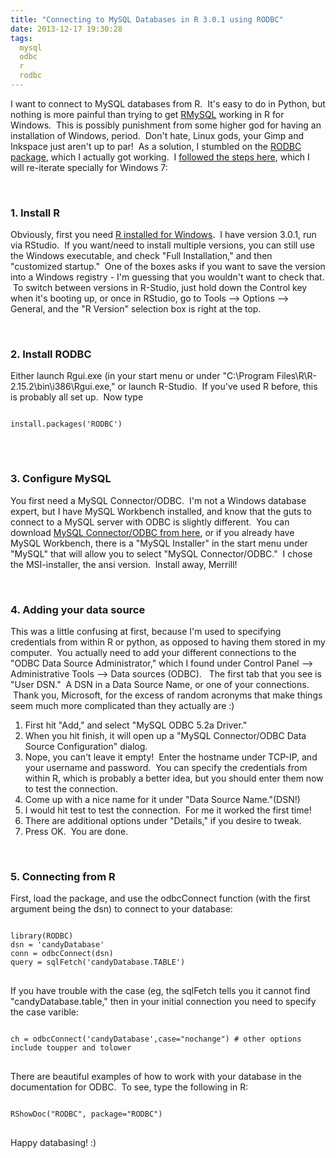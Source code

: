 ```yaml
---
title: "Connecting to MySQL Databases in R 3.0.1 using RODBC"
date: 2013-12-17 19:30:28
tags:
  mysql
  odbc
  r
  rodbc
---
```



I want to connect to MySQL databases from R.  It's easy to do in Python, but nothing is more painful than trying to get [RMySQL](http://cran.r-project.org/web/packages/RMySQL/index.html) working in R for Windows.  This is possibly punishment from some higher god for having an installation of Windows, period.  Don't hate, Linux gods, your Gimp and Inkspace just aren't up to par!  As a solution, I stumbled on the [RODBC package](http://cran.r-project.org/web/packages/RODBC/index.html), which I actually got working.  I [followed the steps here](http://blog.iwanluijks.nl/?!=/post/5-connecting-to-mysql-with-r-using-rodbc-on-windows-xp.html), which I will re-iterate specially for Windows 7:

 

### 1. Install R

Obviously, first you need [R installed for Windows](http://cran.r-project.org/bin/windows/base/).  I have version 3.0.1, run via RStudio.  If you want/need to install multiple versions, you can still use the Windows executable, and check "Full Installation," and then "customized startup."  One of the boxes asks if you want to save the version into a Windows registry - I'm guessing that you wouldn't want to check that.  To switch between versions in R-Studio, just hold down the Control key when it's booting up, or once in RStudio, go to Tools --> Options --> General, and the "R Version" selection box is right at the top.

 

### 2. Install RODBC

Either launch Rgui.exe (in your start menu or under "C:\Program Files\R\R-2.15.2\bin\i386\Rgui.exe," or launch R-Studio.  If you've used R before, this is probably all set up.  Now type

<pre>
<code>
install.packages('RODBC')
</code>
</pre>
 

### 3. Configure MySQL

You first need a MySQL Connector/ODBC.  I'm not a Windows database expert, but I have MySQL Workbench installed, and know that the guts to connect to a MySQL server with ODBC is slightly different.  You can download [MySQL Connector/ODBC from here](http://dev.mysql.com/downloads/connector/odbc/), or if you already have MySQL Workbench, there is a "MySQL Installer" in the start menu under "MySQL" that will allow you to select "MySQL Connector/ODBC."  I chose the MSI-installer, the ansi version.  Install away, Merrill!</span>

 

### 4. Adding your data source

This was a little confusing at first, because I'm used to specifying credentials from within R or python, as opposed to having them stored in my computer.  You actually need to add your different connections to the "ODBC Data Source Administrator," which I found under Control Panel --> Administrative Tools --> Data sources (ODBC).   The first tab that you see is "User DSN."  A DSN in a Data Source Name, or one of your connections.  Thank you, Microsoft, for the excess of random acronyms that make things seem much more complicated than they actually are :)

1. First hit "Add," and select "MySQL ODBC 5.2a Driver."
2. When you hit finish, it will open up a "MySQL Connector/ODBC Data Source Configuration" dialog.
3. Nope, you can't leave it empty!  Enter the hostname under TCP-IP, and your username and password.  You can specify the credentials from within R, which is probably a better idea, but you should enter them now to test the connection.
4. Come up with a nice name for it under "Data Source Name."(DSN!)
5. I would hit test to test the connection.  For me it worked the first time!
6. There are additional options under "Details," if you desire to tweak.
7. Press OK.  You are done.

 

### 5. Connecting from R

First, load the package, and use the odbcConnect function (with the first argument being the dsn) to connect to your database:

<pre>
<code>
library(RODBC)
dsn = 'candyDatabase'
conn = odbcConnect(dsn)
query = sqlFetch('candyDatabase.TABLE')
</code>
</pre>

If you have trouble with the case (eg, the sqlFetch tells you it cannot find "candyDatabase.table," then in your initial connection you need to specify the case varible:

<pre>
<code>
ch = odbcConnect('candyDatabase',case="nochange") # other options include toupper and tolower
</code>
</pre>

There are beautiful examples of how to work with your database in the documentation for ODBC.  To see, type the following in R:

<pre>
<code>
RShowDoc("RODBC", package="RODBC")
</code>
</pre>

Happy databasing! :)
